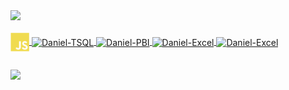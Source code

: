 
<div align="left">
  <a href="https://github.com/danielaffonso">
  <img height="150em" src="https://github-readme-stats.vercel.app/api?username=danielaffonso&show_icons=true&theme=dark&include_all_commits=true&count_private=true"/>
  <!-- <img height="155em" src="https://github-readme-stats.vercel.app/api/top-langs/?username=danielaffonso&layout=compact&langs_count=7&theme=dark"/> -->
</div>

<div style="display: inline_block"><br>
  <img align="center" alt="Daniel-JavaScript" height="30" width="30" src="https://raw.githubusercontent.com/devicons/devicon/master/icons/javascript/javascript-plain.svg">
  <img align="center" alt="Daniel-TSQL" height="30" width="30" src="https://hackr.io/tutorials/learn-sql-server/logo/logo-sql-server?ver=1557508629">
  <img align="center" alt="Daniel-PBI" height="30" width="30" src="https://upload.wikimedia.org/wikipedia/commons/thumb/c/cf/New_Power_BI_Logo.svg/630px-New_Power_BI_Logo.svg.png">
  <img align="center" alt="Daniel-Excel" height="30" width="30" src="https://upload.wikimedia.org/wikipedia/commons/thumb/3/34/Microsoft_Office_Excel_%282019%E2%80%93present%29.svg/1200px-Microsoft_Office_Excel_%282019%E2%80%93present%29.svg.png">
  <img align="center" alt="Daniel-Excel" height="30" width="30" src="https://www.ambient-it.net/wp-content/uploads/2016/04/vba-logo-175.png">
</div>
  
##

<div> 
  <a href="https://www.linkedin.com/in/dcaffonso/" target="_blank"><img src="https://img.shields.io/badge/-LinkedIn-%230077B5?style=for-the-badge&logo=linkedin&logoColor=white" target="_blank"></a> 

</div>

